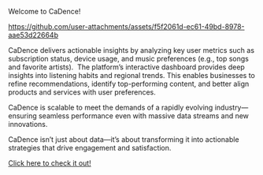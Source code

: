 Welcome to CaDence!

https://github.com/user-attachments/assets/f5f2061d-ec61-49bd-8978-aae53d22664b

CaDence delivers actionable insights by analyzing key user metrics such as subscription status, device usage, and music preferences (e.g., top songs and favorite artists).  The platform’s interactive dashboard provides deep insights into listening habits and regional trends. This enables businesses to refine recommendations, identify top-performing content, and better align products and services with user preferences.

CaDence is scalable to meet the demands of a rapidly evolving industry—ensuring seamless performance even with massive data streams and new innovations.

CaDence isn’t just about data—it’s about transforming it into actionable strategies that drive engagement and satisfaction.

[Click here to check it out!](https://maisha-nawar-cadence.streamlit.app/)
